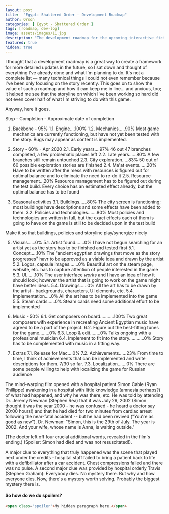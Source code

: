 ```yaml
---
layout: post
title:  "Egypt: Shattered Order — Development Roadmap"
author: Orson
categories: [ Egypt - Shattered Order ]
tags: [roadmap, dev-log]
image: assets/images/11.jpg
description: "The development roadmap for the upcoming interactive fiction/strategy videogame Egypt: Shattered Order"
featured: true
hidden: true
---
```


I thought that a development roadmap is a great way to create a framework for more detailed updates in the future, so I sat down and thought of everything I've already done and what I'm planning to do. It's not a complete list — many technical things I could not even remember because I've been only focusing on the story recently. This goes on to show the value of such a roadmap and how it can keep me in line... and anxious, too; it helped me see that the storyline on which I've been working so hard did not even cover half of what I'm striving to do with this game.

Anyway, here it goes.

Step - Completion - Approximate date of completion

1. Backbone - 95%
1.1. Engine....100%
1.2. Mechanics.....90%
Most game mechanics are currently functioning, but have not yet been tested with the story. Bugs may appear as content is implemented.

2. Story - 60% - Apr 2020
2.1. Early years....97%
46 out 47 branches completed, a few problematic places left
2.2. Late years......80%
A few branches still remain untouched
2.3. City exploration.....83%
50 out of 60 possible exploration stories are finished
2.4. Ma'at events......20%
Have to be written after the mess with resources is figured out for optimal balance and to eliminate the need to re-do it
2.5. Resource management...20%
Resource management has to be figured out during the test build. Every choice has an estimated effect already, but the optimal balance has to be found

3. Seasonal activities
3.1. Buildings......80%
The city screen is functioning; most buildings have descriptions and some effects have been added to them.
3.2. Policies and technologies.......80%
Most policies and technologies are written in full, but the exact effects each of them is going to have on the game is still to be decided upon in the test build

Make it so that buildings, policies and storyline play/synergize nicely 

5. Visuals......0%
5.1. Artist found.......0%
I have not begun searching for an artist yet as the story has to be finished and tested first
5.1. Concept.....10%
The "ancient egyptian drawings that move as the story progresses" havr to be approved as a viable idea and drawn by the artist
5.2. Logos, capsule images.......0%
Beautiful art on the steam page, website, etc. has to capture attention of people interested in the game
5.3. UI.......10%
The user interface *works* and I have an idea of how it should look; however the artist that is going to work on the game might have better ideas.
5.4. Drawings......0%
All the art has to be drawn by the artist - backgrounds, characters, UI elements, etc.
5.4. Implementation.....0%
All the art has to be implemented into the game
5.5. Steam cards......0%
Steam cards need some additional effort to be implemented

6. Music - 50%
6.1. Get composers on board...........100%
Two great composers with experience in recreating Ancient Egyptian music have agreed to be a part of the project.
6.2. Figure out the best-fitting tunes for the game........0%
6.3. Loop & edit........0%
Talks ongoing with a professional musician
6.4. Implement to fit into the story............0%
Story has to be complemented with music in a fitting way.

7. Extras
7.1. Release for Mac....0%
7.2. Achievements......23%
From time to time, I think of achievements that can be implemented and write descriptions for them. 7/30 so far.
7.3. Localization.......0%
There are some people willing to help with localizing the game for Russian audience 


The mind-warping film opened with a hospital patient Simon Cable (Ryan Phillippe) awakening in a <span class="spoiler"> hospital with little knowledge (amnesia perhaps?) of what had happened, and why he was there, etc. He was told by attending Dr. Jeremy Newman (Stephen Rea) that it was July 29, 2002 (Simon thought it was the year 2000 - he was confused - he heard a doctor say 20:00 hours!) and that he had died for two minutes from cardiac arrest following the near-fatal accident -- but he had been revived ("You're as good as new").</span> Dr. Newman: "Simon, this is the 29th of July. The year is 2002. And your wife, whose name is Anna, is waiting outside." 

(The doctor left off four crucial additional words, revealed in the film's ending.) (Spoiler: Simon had died and was not resuscitated!).

A major clue to everything that truly happened was the scene that played next under the credits - hospital staff failed to bring a patient back to life with a defibrillator after a car accident. Chest compressions failed and there was no pulse. A second major clue was provided by hospital orderly Travis (Stephen Graham): <span class="spoiler">Everybody dies. No mystery there. But why and how everyone dies. Now, there's a mystery worth solving. Probably the biggest mystery there is.</span>

#### So how do we do spoilers?

```html
<span class="spoiler">My hidden paragraph here.</span>
```
